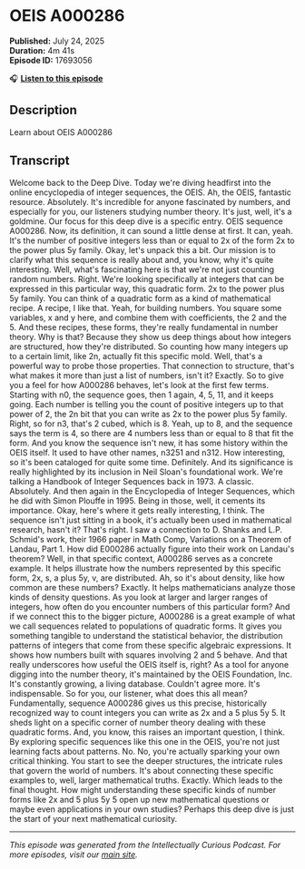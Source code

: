 # OEIS A000286

**Published:** July 24, 2025  
**Duration:** 4m 41s  
**Episode ID:** 17693056

🎧 **[Listen to this episode](https://intellectuallycurious.buzzsprout.com/2529712/episodes/17693056-oeis-a000286)**

## Description

Learn about OEIS A000286

## Transcript

Welcome back to the Deep Dive. Today we're diving headfirst into the online encyclopedia of integer sequences, the OEIS. Ah, the OEIS, fantastic resource. Absolutely. It's incredible for anyone fascinated by numbers, and especially for you, our listeners studying number theory. It's just, well, it's a goldmine. Our focus for this deep dive is a specific entry. OEIS sequence A000286. Now, its definition, it can sound a little dense at first. It can, yeah. It's the number of positive integers less than or equal to 2x of the form 2x to the power plus 5y family. Okay, let's unpack this a bit. Our mission is to clarify what this sequence is really about and, you know, why it's quite interesting. Well, what's fascinating here is that we're not just counting random numbers. Right. We're looking specifically at integers that can be expressed in this particular way, this quadratic form. 2x to the power plus 5y family. You can think of a quadratic form as a kind of mathematical recipe. A recipe, I like that. Yeah, for building numbers. You square some variables, x and y here, and combine them with coefficients, the 2 and the 5. And these recipes, these forms, they're really fundamental in number theory. Why is that? Because they show us deep things about how integers are structured, how they're distributed. So counting how many integers up to a certain limit, like 2n, actually fit this specific mold. Well, that's a powerful way to probe those properties. That connection to structure, that's what makes it more than just a list of numbers, isn't it? Exactly. So to give you a feel for how A000286 behaves, let's look at the first few terms. Starting with n0, the sequence goes, then 1 again, 4, 5, 11, and it keeps going. Each number is telling you the count of positive integers up to that power of 2, the 2n bit that you can write as 2x to the power plus 5y family. Right, so for n3, that's 2 cubed, which is 8. Yeah, up to 8, and the sequence says the term is 4, so there are 4 numbers less than or equal to 8 that fit the form. And you know the sequence isn't new, it has some history within the OEIS itself. It used to have other names, n3251 and n312. How interesting, so it's been cataloged for quite some time. Definitely. And its significance is really highlighted by its inclusion in Neil Sloan's foundational work. We're talking a Handbook of Integer Sequences back in 1973. A classic. Absolutely. And then again in the Encyclopedia of Integer Sequences, which he did with Simon Plouffe in 1995. Being in those, well, it cements its importance. Okay, here's where it gets really interesting, I think. The sequence isn't just sitting in a book, it's actually been used in mathematical research, hasn't it? That's right. I saw a connection to D. Shanks and L.P. Schmid's work, their 1966 paper in Math Comp, Variations on a Theorem of Landau, Part 1. How did E000286 actually figure into their work on Landau's theorem? Well, in that specific context, A000286 serves as a concrete example. It helps illustrate how the numbers represented by this specific form, 2x, s, a plus 5y, v, are distributed. Ah, so it's about density, like how common are these numbers? Exactly. It helps mathematicians analyze those kinds of density questions. As you look at larger and larger ranges of integers, how often do you encounter numbers of this particular form? And if we connect this to the bigger picture, A000286 is a great example of what we call sequences related to populations of quadratic forms. It gives you something tangible to understand the statistical behavior, the distribution patterns of integers that come from these specific algebraic expressions. It shows how numbers built with squares involving 2 and 5 behave. And that really underscores how useful the OEIS itself is, right? As a tool for anyone digging into the number theory, it's maintained by the OEIS Foundation, Inc. It's constantly growing, a living database. Couldn't agree more. It's indispensable. So for you, our listener, what does this all mean? Fundamentally, sequence A000286 gives us this precise, historically recognized way to count integers you can write as 2x and a 5 plus 5y 5. It sheds light on a specific corner of number theory dealing with these quadratic forms. And, you know, this raises an important question, I think. By exploring specific sequences like this one in the OEIS, you're not just learning facts about patterns. No. No, you're actually sparking your own critical thinking. You start to see the deeper structures, the intricate rules that govern the world of numbers. It's about connecting these specific examples to, well, larger mathematical truths. Exactly. Which leads to the final thought. How might understanding these specific kinds of number forms like 2x and 5 plus 5y 5 open up new mathematical questions or maybe even applications in your own studies? Perhaps this deep dive is just the start of your next mathematical curiosity.

---
*This episode was generated from the Intellectually Curious Podcast. For more episodes, visit our [main site](https://intellectuallycurious.buzzsprout.com).*
